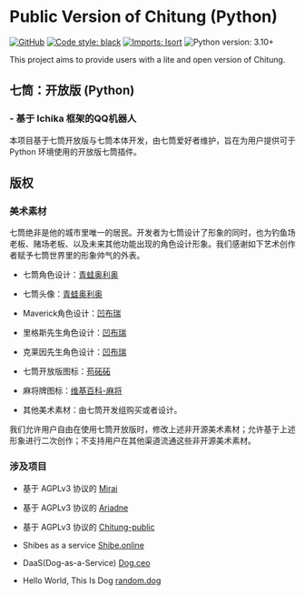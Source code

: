 # Public Version of Chitung (Python)

[![GitHub](https://img.shields.io/github/license/nullqwertyuiop/Chitung-python)](https://www.gnu.org/licenses/agpl-3.0)
[![Code style: black](https://img.shields.io/badge/code%20style-black-000000.svg)](https://github.com/psf/black)
[![Imports: Isort](https://img.shields.io/badge/imports-isort-%231674b1.svg)](https://pycqa.github.io/isort/)
![Python version: 3.10+](https://img.shields.io/badge/python-3.10+-blue.svg)

This project aims to provide users with a lite and open version of Chitung.

## 七筒：开放版 (Python)

### - 基于 Ichika 框架的QQ机器人

本项目基于七筒开放版与七筒本体开发，由七筒爱好者维护，旨在为用户提供可于 Python 环境使用的开放版七筒插件。

## 版权

### 美术素材

七筒绝非是他的城市里唯一的居民。开发者为七筒设计了形象的同时，也为钓鱼场老板、赌场老板、以及未来其他功能出现的角色设计形象。我们感谢如下艺术创作者赋予七筒世界里的形象帅气的外表。

- 七筒角色设计：[青蛙奥利奥](https://weibo.com/u/2843849155)

- 七筒头像：[青蛙奥利奥](https://weibo.com/u/2843849155)

- Maverick角色设计：[凹布瑞](https://weibo.com/u/5163824559)

- 里格斯先生角色设计：[凹布瑞](https://weibo.com/u/5163824559)

- 克莱因先生角色设计：[凹布瑞](https://weibo.com/u/5163824559)

- 七筒开放版图标：[苟砳砳](https://weibo.com/u/3095618097)

- 麻将牌图标：[维基百科-麻将](https://zh.wikipedia.org/wiki/%E9%BA%BB%E5%B0%86)

- 其他美术素材：由七筒开发组购买或者设计。

我们允许用户自由在使用七筒开放版时，修改上述非开源美术素材；允许基于上述形象进行二次创作；不支持用户在其他渠道流通这些非开源美术素材。

### 涉及项目

- 基于 AGPLv3 协议的 [Mirai](https://github.com/mamoe/mirai)

- 基于 AGPLv3 协议的 [Ariadne](https://github.com/GraiaProject/Ariadne)

- 基于 AGPLv3 协议的 [Chitung-public](https://github.com/KadokawaR/Chitung-public)

- Shibes as a service [Shibe.online]()

- DaaS(Dog-as-a-Service) [Dog.ceo]()

- Hello World, This Is Dog [random.dog]()
